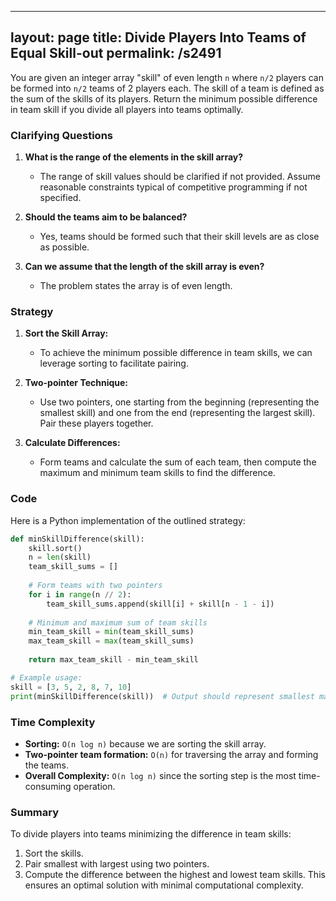 
---
layout: page
title:  Divide Players Into Teams of Equal Skill-out
permalink: /s2491
---
You are given an integer array "skill" of even length `n` where `n/2` players can be formed into `n/2` teams of 2 players each. The skill of a team is defined as the sum of the skills of its players. Return the minimum possible difference in team skill if you divide all players into teams optimally.

### Clarifying Questions
1. **What is the range of the elements in the skill array?**
   - The range of skill values should be clarified if not provided. Assume reasonable constraints typical of competitive programming if not specified.

2. **Should the teams aim to be balanced?**
   - Yes, teams should be formed such that their skill levels are as close as possible.

3. **Can we assume that the length of the skill array is even?**
   - The problem states the array is of even length.

### Strategy
1. **Sort the Skill Array:**
   - To achieve the minimum possible difference in team skills, we can leverage sorting to facilitate pairing.

2. **Two-pointer Technique:**
   - Use two pointers, one starting from the beginning (representing the smallest skill) and one from the end (representing the largest skill). Pair these players together.

3. **Calculate Differences:**
   - Form teams and calculate the sum of each team, then compute the maximum and minimum team skills to find the difference.

### Code
Here is a Python implementation of the outlined strategy:

```python
def minSkillDifference(skill):
    skill.sort()
    n = len(skill)
    team_skill_sums = []
    
    # Form teams with two pointers
    for i in range(n // 2):
        team_skill_sums.append(skill[i] + skill[n - 1 - i])
    
    # Minimum and maximum sum of team skills
    min_team_skill = min(team_skill_sums)
    max_team_skill = max(team_skill_sums)
    
    return max_team_skill - min_team_skill

# Example usage:
skill = [3, 5, 2, 8, 7, 10]
print(minSkillDifference(skill))  # Output should represent smallest max-min difference
```

### Time Complexity
- **Sorting:** `O(n log n)` because we are sorting the skill array.
- **Two-pointer team formation:** `O(n)` for traversing the array and forming the teams.
- **Overall Complexity:** `O(n log n)` since the sorting step is the most time-consuming operation.

### Summary
To divide players into teams minimizing the difference in team skills:
1. Sort the skills.
2. Pair smallest with largest using two pointers.
3. Compute the difference between the highest and lowest team skills.
This ensures an optimal solution with minimal computational complexity.